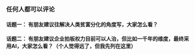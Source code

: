 ### 任何人都可以评论

#### 话题一： 有朋友建议往解决人类贫富分化的角度写，大家怎么看？
#### 话题二： 有朋友建议企业拍板权力目前可以人治，但比如一千年的维度，最终采用AI，大家怎么看？（个人觉得远了，但我先列在这里）
